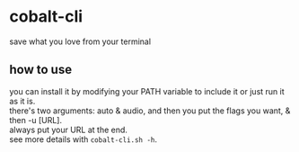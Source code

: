 # cobalt-cli
save what you love from your terminal
## how to use
you can install it by modifying your PATH variable to include it or just run it as it is.    
there's two arguments: auto & audio, and then you put the flags you want, & then -u [URL].    
always put your URL at the end.    
see more details with `cobalt-cli.sh -h`.
